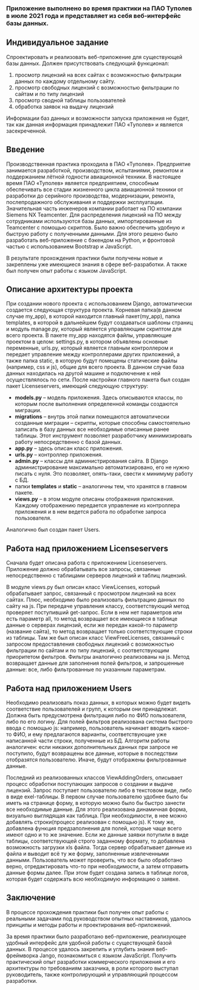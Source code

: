 ### Приложение выполнено во время практики на ПАО Туполев в июле 2021 года и представляет из себя веб-интерфейс базы данных.


## Индивидуальное задание  
  Спроектировать и реализовать веб-приложение для существующей базы данных. Должен присутствовать следующий функционал:   
1)	просмотр лицензий на всех сайтах с возможностью фильтрации данных по каждому отдельному сайту.  
2)	просмотр свободных лицензий с возможностью фильтрации по сайтам и по типу лицензий  
3)	просмотр сводной таблицы пользователей
4)	обработка заявок на выдачу лицензий

Информации баз данных и возможности запуска приложения не будет, так как данная информация принадлежит ПАО «Туполев» и является засекреченной.

## Введение
  Производственная практика проходила в ПАО «Туполев». Предприятие занимается разработкой, производством, испытаниями, ремонтом и поддержанием лётной годности авиационной техники. В настоящее время ПАО «Туполев» является предприятием, способным обеспечивать все стадии жизненного цикла авиационной техники от разработки до серийного производства, модернизации, ремонта, послепродажного обслуживания и поддержки эксплуатации. Значительная часть инженеров компании работает на ПО компании Siemens NX Teamcenter. Для распределения лицензий на ПО между сотрудниками используются базы данных, импортированные из Teamcenter с помощью скриптов. Было важно обеспечить удобную и быструю работу с полученными данными. Для этого решено было разработать веб-приложение с бэкендом на Python, и фронтовой частью с использованием Bootstrap и JavaScript.  
  
В результате прохождения практики были получены новые и закреплены уже имеющиеся знания в сфере веб-разработки. А также был получен опыт работы с языком JavaScript.  

## Описание архитектуры проекта
  При создании нового проекта с использованием Django, автоматически создается следующая структура проекта. Корневая папка(в данном случае my_app), в которой находится главный пакет(my_app), папка templates, в которой в дальнейшем будут создаваться шаблоны страниц и модуль manage.py, который является управляющим скриптом для всего проекта. В пакете my_app находятся файлы, управляющие проектом в целом: settings.py, в котором объявлены основные переменные, urls.py, который является главным контроллером и передает управление между контроллерами других приложений, а также папка static, в которую будут помещены статические файлы (например, css и js), общие для всего проекта. В данном случае база данных находилась на другой машине и подключение к ней осуществлялось по сети.
После настройки главного пакета был создан пакет Licenseservers, имеющий следующую структуру:
-	__models.py__ – модель приложения. Здесь описываются классы, по которым после выполнения определенной команды создаются миграции.
-	__migrations__ – внутрь этой папки помещаются автоматически созданные миграции – скрипты, которые способны самостоятельно записать в базу данных все необходимые описанные ранее таблицы. Этот инструмент позволяет разработчику минимизировать работу непосредственно с базой данных.
-	__app.py__ – здесь описан класс приложения.
-	__urls.py__ – контроллер приложения.
-	__admin.py__ – классы для администрирования сайта. В Django администрирование максимально автоматизировано, его не нужно писать с нуля. Это позволяет, опять-таки, свести к минимуму работу с БД. 
-	папки __templates__ и __static__ – аналогичны тем, что хранятся в главном пакете.
-	__views.py__ – в этом модуле описаны отображения приложения. Каждому отображению передается управление из контроллера приложения и в нем ведется работа по обработке запроса пользователя.

Аналогично был создан пакет Users.

## Работа над приложением Licenseservers
  Сначала будет описана работа с приложением Licenseservers. Приложение должно обрабатывать все запросы, связанные непосредственно с таблицами серверов лицензий и таблиц лицензий.  
  
  В модуле views.py был описан класс ViewLicenses, который обрабатывает запрос, связанный с просмотром лицензий на всех сайтах. Плюс, необходимо было реализовать фильтрацию данных по сайту на js. При передаче управления классу, соответствующий метод проверяет поступивший get-запрос. Если в нем нет параметров или есть параметр all, то метод возвращает все имеющиеся в таблице данные о серверах лицензий, если же передан какой-то параметр (название сайта), то метод возвращает только соответствующие строки из таблицы.
Там же был описан класс ViewFreeLicenses, связанный с запросом предоставления свободных лицензий с возможностью фильтрации по сайтам и по типу лицензий, с соответствующим приоритетом фильтров. Фильтры аналогично реализованы на js. Метод возвращает данные для заполнения полей фильтров, и запрошенные данные: все, либо фильтрованные по указанным параметрам.

## Работа над приложением Users
  Необходимо реализовать показ данных, в которых можно будет видеть соответствие пользователей и групп, к которым они принадлежат. Должна быть предусмотрена фильтрация либо по ФИО пользователя, либо по его логину. Для полей фильтров реализована система быстрого ввода с помощью js: например, пользователь начинает вводить какое-то ФИО, и ему предлагаются варианты, соответствующие уже написанной части строки, полученные из БД. Алгоритм работы аналогичен: если никаких дополнительных данных при запросе не поступило, будут возвращены все данные, которые в последствии отобразятся пользователю. Иначе, будут отображены фильтрованные данные.  
  
  Последний из реализованных классов ViewAddingOrders, описывает процесс обработки поступающих запросов о создании и выдаче лицензий. Запрос поступает пользователю либо в текстовом виде, либо в виде exel-таблицы. В первом случае пользователю удобнее было бы иметь на странице форму, в которую можно было бы быстро занести все необходимые данные. Для этого реализована динамичная форма, визуально выглядящая как таблица. При необходимости, в нее можно добавлять строки(процесс реализован с помощью js). К тому же, добавлена функция предзаполнения для полей, которые чаще всего имеют одно и то же значение. Если же данные заявки потупили в виде таблицы, соответствующей строго заданному формату, то добавлена возможность загрузки xls файла. Тогда сервер обрабатывает данные из файла и выводит всё ту же форму, заполненные извлеченными данными. Пользователь может проверить, что все было обработано верно, отредактировать что-то при необходимости, а затем отправить данные формы далее. При этом будет создана запись в таблице логов, которая будет содержать всю необходимую информацию о заявке. 

## Заключение
  В процессе прохождения практики был получен опыт работы с реальными задачами под руководством опытных наставников, удалось принципы и методы работы и проектирования веб-приложений.  
  
  За время практики было разработано веб-приложение, реализующее удобный интерфейс для удобной работы с существующей базой данных.  В процессе удалось закрепить и углубить знания веб-фреймворка Jango, познакомиться с языком JavaScript. Получить практический опыт разработки коммерческого приложения и его архитектуры по требованиям заказчика, в роли которого выступал руководитель, также контролирующий и управляющий процессом разработки.  

